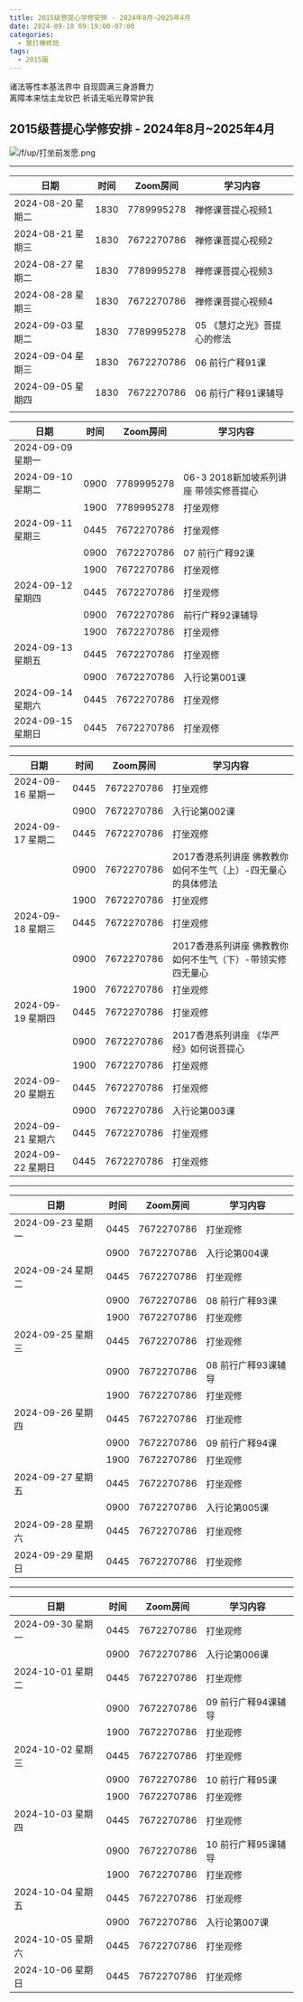 ```yaml
---
title: 2015级菩提心学修安排 - 2024年8月~2025年4月
date: 2024-09-18 09:19:00-07:00
categories:
  - 慧灯禅修班
tags:
  - 2015届
---
```

诸法等性本基法界中 自现圆满三身游舞力  
离障本来怙主龙钦巴 祈请无垢光尊常护我


## 2015级菩提心学修安排 - 2024年8月~2025年4月


![/f/up/打坐前发愿.png](/f/up/打坐前发愿.png)


---


|日期 |时间|Zoom房间|学习内容|
|--|--|--|--|
|2024-08-20 星期二|1830|7789995278|禅修课菩提心视频1|
|2024-08-21 星期三|1830|7672270786|禅修课菩提心视频2|
|2024-08-27 星期二|1830|7789995278|禅修课菩提心视频3|
|2024-08-28 星期三|1830|7672270786|禅修课菩提心视频4|
|2024-09-03 星期二|1830|7789995278|05 《慧灯之光》菩提心的修法|
|2024-09-04 星期三|1830|7672270786|06 前行广释91课|
|2024-09-05 星期四|1830|7672270786|06 前行广释91课辅导|
|||||

|日期 |时间|Zoom房间|学习内容|
|--|--|--|--|
|2024-09-09 星期一||||
|2024-09-10 星期二|0900|7789995278|06-3 2018新加坡系列讲座 带领实修菩提心|
|   |1900|7789995278|打坐观修|
|2024-09-11 星期三|0445|7672270786|打坐观修|
|   |0900|7672270786|07 前行广释92课|
|   |1900|7672270786|打坐观修|
|2024-09-12 星期四|0445|7672270786|打坐观修|
|   |0900|7672270786|前行广释92课辅导|
|   |1900|7672270786|打坐观修|
|2024-09-13 星期五|0445|7672270786|打坐观修|
|   |0900|7672270786|入行论第001课|
|2024-09-14 星期六|0445|7672270786|打坐观修|
|2024-09-15 星期日|0445|7672270786|打坐观修|
|||||

|日期 |时间|Zoom房间|学习内容|
|--|--|--|--|
|2024-09-16 星期一|0445|7672270786|打坐观修|
| |0900|7672270786|入行论第002课|
| 2024-09-17 星期二 |0445|7672270786|打坐观修|
|   |0900|7672270786|2017香港系列讲座 佛教教你如何不生气（上）-四无量心的具体修法|
|   |1900|7672270786|打坐观修|
| 2024-09-18 星期三  |0445|7672270786|打坐观修|
|   |0900|7672270786|2017香港系列讲座 佛教教你如何不生气（下）-带领实修四无量心|
|   |1900|7672270786|打坐观修|
|2024-09-19 星期四|0445|7672270786|打坐观修|
|   |0900|7672270786|2017香港系列讲座 《华严经》如何说菩提心|
|   |1900|7672270786|打坐观修|
|2024-09-20 星期五|0445|7672270786|打坐观修|
|   |0900|7672270786|入行论第003课|
|2024-09-21 星期六|0445|7672270786|打坐观修|
|2024-09-22 星期日|0445|7672270786|打坐观修|

---

|日期 |时间|Zoom房间|学习内容|
|--|--|--|--|
|2024-09-23 星期一|0445|7672270786|打坐观修|
| |0900|7672270786|入行论第004课|
| 2024-09-24 星期二 |0445|7672270786|打坐观修|
|   |0900|7672270786|08 前行广释93课|
|   |1900|7672270786|打坐观修|
| 2024-09-25 星期三  |0445|7672270786|打坐观修|
|   |0900|7672270786|08 前行广释93课辅导|
|   |1900|7672270786|打坐观修|
|2024-09-26 星期四|0445|7672270786|打坐观修|
|   |0900|7672270786|09 前行广释94课|
|   |1900|7672270786|打坐观修|
|2024-09-27 星期五|0445|7672270786|打坐观修|
|   |0900|7672270786|入行论第005课|
|2024-09-28 星期六|0445|7672270786|打坐观修|
|2024-09-29 星期日|0445|7672270786|打坐观修|

---

|日期 |时间|Zoom房间|学习内容|
|--|--|--|--|
|2024-09-30 星期一|0445|7672270786|打坐观修|
| |0900|7672270786|入行论第006课|
| 2024-10-01 星期二 |0445|7672270786|打坐观修|
|   |0900|7672270786|09 前行广释94课辅导|
|   |1900|7672270786|打坐观修|
| 2024-10-02 星期三  |0445|7672270786|打坐观修|
|   |0900|7672270786|10 前行广释95课|
|   |1900|7672270786|打坐观修|
|2024-10-03 星期四|0445|7672270786|打坐观修|
|   |0900|7672270786|10 前行广释95课辅导|
|   |1900|7672270786|打坐观修|
|2024-10-04 星期五|0445|7672270786|打坐观修|
|   |0900|7672270786|入行论第007课|
|2024-10-05 星期六|0445|7672270786|打坐观修|
|2024-10-06 星期日|0445|7672270786|打坐观修|




